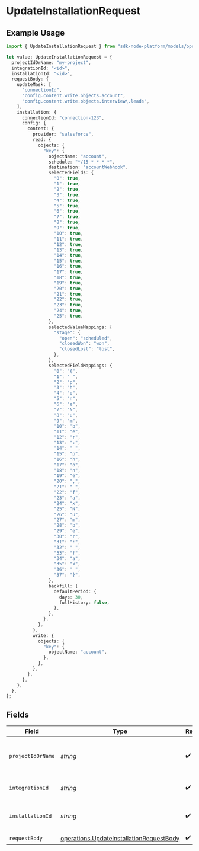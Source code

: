 # UpdateInstallationRequest

## Example Usage

```typescript
import { UpdateInstallationRequest } from "sdk-node-platform/models/operations";

let value: UpdateInstallationRequest = {
  projectIdOrName: "my-project",
  integrationId: "<id>",
  installationId: "<id>",
  requestBody: {
    updateMask: [
      "connectionId",
      "config.content.write.objects.account",
      "config.content.write.objects.interview\.leads",
    ],
    installation: {
      connectionId: "connection-123",
      config: {
        content: {
          provider: "salesforce",
          read: {
            objects: {
              "key": {
                objectName: "account",
                schedule: "*/15 * * * *",
                destination: "accountWebhook",
                selectedFields: {
                  "0": true,
                  "1": true,
                  "2": true,
                  "3": true,
                  "4": true,
                  "5": true,
                  "6": true,
                  "7": true,
                  "8": true,
                  "9": true,
                  "10": true,
                  "11": true,
                  "12": true,
                  "13": true,
                  "14": true,
                  "15": true,
                  "16": true,
                  "17": true,
                  "18": true,
                  "19": true,
                  "20": true,
                  "21": true,
                  "22": true,
                  "23": true,
                  "24": true,
                  "25": true,
                },
                selectedValueMappings: {
                  "stage": {
                    "open": "scheduled",
                    "closedWon": "won",
                    "closedLost": "lost",
                  },
                },
                selectedFieldMappings: {
                  "0": "{",
                  "1": " ",
                  "2": "p",
                  "3": "h",
                  "4": "o",
                  "5": "n",
                  "6": "e",
                  "7": "N",
                  "8": "u",
                  "9": "m",
                  "10": "b",
                  "11": "e",
                  "12": "r",
                  "13": ":",
                  "14": " ",
                  "15": "p",
                  "16": "h",
                  "17": "o",
                  "18": "n",
                  "19": "e",
                  "20": ",",
                  "21": " ",
                  "22": "f",
                  "23": "a",
                  "24": "x",
                  "25": "N",
                  "26": "u",
                  "27": "m",
                  "28": "b",
                  "29": "e",
                  "30": "r",
                  "31": ":",
                  "32": " ",
                  "33": "f",
                  "34": "a",
                  "35": "x",
                  "36": " ",
                  "37": "}",
                },
                backfill: {
                  defaultPeriod: {
                    days: 30,
                    fullHistory: false,
                  },
                },
              },
            },
          },
          write: {
            objects: {
              "key": {
                objectName: "account",
              },
            },
          },
        },
      },
    },
  },
};
```

## Fields

| Field                                                                                                | Type                                                                                                 | Required                                                                                             | Description                                                                                          | Example                                                                                              |
| ---------------------------------------------------------------------------------------------------- | ---------------------------------------------------------------------------------------------------- | ---------------------------------------------------------------------------------------------------- | ---------------------------------------------------------------------------------------------------- | ---------------------------------------------------------------------------------------------------- |
| `projectIdOrName`                                                                                    | *string*                                                                                             | :heavy_check_mark:                                                                                   | The Ampersand project ID or project name.                                                            | my-project                                                                                           |
| `integrationId`                                                                                      | *string*                                                                                             | :heavy_check_mark:                                                                                   | The integration ID.                                                                                  |                                                                                                      |
| `installationId`                                                                                     | *string*                                                                                             | :heavy_check_mark:                                                                                   | The Ampersand installation ID.                                                                       |                                                                                                      |
| `requestBody`                                                                                        | [operations.UpdateInstallationRequestBody](../../models/operations/updateinstallationrequestbody.md) | :heavy_check_mark:                                                                                   | N/A                                                                                                  |                                                                                                      |